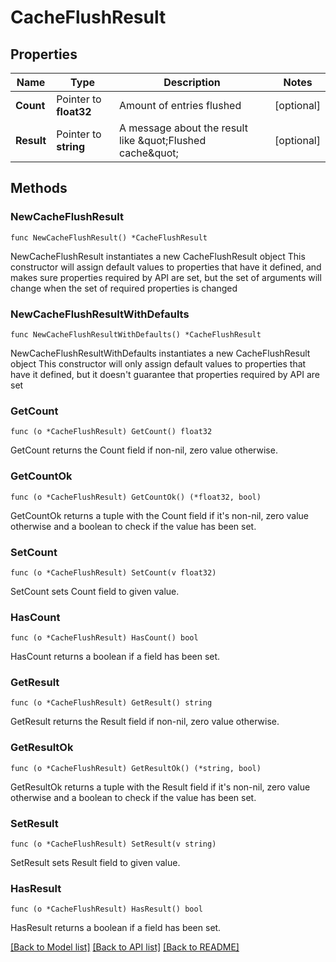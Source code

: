 # CacheFlushResult

## Properties

Name | Type | Description | Notes
------------ | ------------- | ------------- | -------------
**Count** | Pointer to **float32** | Amount of entries flushed | [optional] 
**Result** | Pointer to **string** | A message about the result like \&quot;Flushed cache\&quot; | [optional] 

## Methods

### NewCacheFlushResult

`func NewCacheFlushResult() *CacheFlushResult`

NewCacheFlushResult instantiates a new CacheFlushResult object
This constructor will assign default values to properties that have it defined,
and makes sure properties required by API are set, but the set of arguments
will change when the set of required properties is changed

### NewCacheFlushResultWithDefaults

`func NewCacheFlushResultWithDefaults() *CacheFlushResult`

NewCacheFlushResultWithDefaults instantiates a new CacheFlushResult object
This constructor will only assign default values to properties that have it defined,
but it doesn't guarantee that properties required by API are set

### GetCount

`func (o *CacheFlushResult) GetCount() float32`

GetCount returns the Count field if non-nil, zero value otherwise.

### GetCountOk

`func (o *CacheFlushResult) GetCountOk() (*float32, bool)`

GetCountOk returns a tuple with the Count field if it's non-nil, zero value otherwise
and a boolean to check if the value has been set.

### SetCount

`func (o *CacheFlushResult) SetCount(v float32)`

SetCount sets Count field to given value.

### HasCount

`func (o *CacheFlushResult) HasCount() bool`

HasCount returns a boolean if a field has been set.

### GetResult

`func (o *CacheFlushResult) GetResult() string`

GetResult returns the Result field if non-nil, zero value otherwise.

### GetResultOk

`func (o *CacheFlushResult) GetResultOk() (*string, bool)`

GetResultOk returns a tuple with the Result field if it's non-nil, zero value otherwise
and a boolean to check if the value has been set.

### SetResult

`func (o *CacheFlushResult) SetResult(v string)`

SetResult sets Result field to given value.

### HasResult

`func (o *CacheFlushResult) HasResult() bool`

HasResult returns a boolean if a field has been set.


[[Back to Model list]](../README.md#documentation-for-models) [[Back to API list]](../README.md#documentation-for-api-endpoints) [[Back to README]](../README.md)


